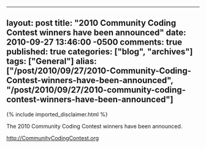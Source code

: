   ---
  layout: post
  title: "2010 Community Coding Contest winners have been announced"
  date: 2010-09-27 13:46:00 -0500
  comments: true
  published: true
  categories: ["blog", "archives"]
  tags: ["General"]
  alias: ["/post/2010/09/27/2010-Community-Coding-Contest-winners-have-been-announced", "/post/2010/09/27/2010-community-coding-contest-winners-have-been-announced"]
  ---
<!-- more -->
{% include imported_disclaimer.html %}
<p>The 2010 Community Coding Contest winners have been announced.</p>
<p><a href="http://CommunityCodingContest.org">http://CommunityCodingContest.org</a></p>
<p><img src="/image.axd?picture=2010%2f9%2f2010CommunityCodingContestWinners.png" alt="" /></p>
